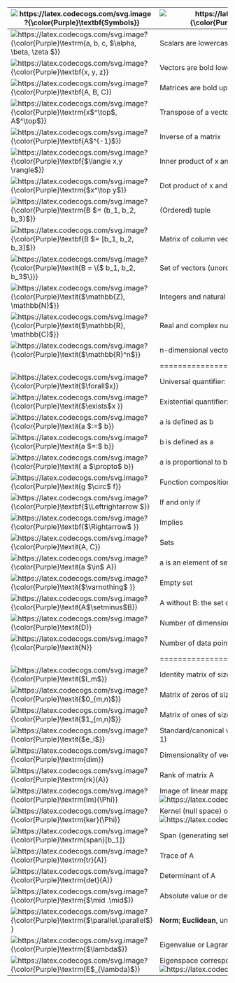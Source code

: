 | <img src="https://latex.codecogs.com/svg.image?{\color{Purple}\textbf{Symbols}}" title="https://latex.codecogs.com/svg.image?{\color{Purple}\textbf{Symbols}}"  align="center" />  |<img src="https://latex.codecogs.com/svg.image?{\color{Purple}\textbf{Typical&space;Meaning}}" title="https://latex.codecogs.com/svg.image?{\color{Purple}\textbf{Typical Meaning}}" align="center" />                                                                |
|---|----------------------------------------------------------------|
| <img src="https://latex.codecogs.com/svg.image?{\color{Purple}\textrm{a,&space;b,&space;c,&space;$\alpha,&space;\beta,&space;\zeta&space;$}}" title="https://latex.codecogs.com/svg.image?{\color{Purple}\textrm{a, b, c, $\alpha, \beta, \zeta $}}" />  | Scalars are lowercase                                          |
| <img src="https://latex.codecogs.com/svg.image?{\color{Purple}\textbf{x,&space;y,&space;z}}" title="https://latex.codecogs.com/svg.image?{\color{Purple}\textbf{x, y, z}}" />  | Vectors are bold lowercase                                     |
|<img src="https://latex.codecogs.com/svg.image?{\color{Purple}\textbf{A,&space;B,&space;C}}" title="https://latex.codecogs.com/svg.image?{\color{Purple}\textbf{A, B, C}}" />   | Matrices are bold uppercase                                    |
| <img src="https://latex.codecogs.com/svg.image?{\color{Purple}\textrm{x$^\top$,&space;A$^\top$}}" title="https://latex.codecogs.com/svg.image?{\color{Purple}\textrm{x$^\top$, A$^\top$}}" />  | Transpose of a vector or matrix                                |
| <img src="https://latex.codecogs.com/svg.image?{\color{Purple}\textbf{A$^{-1}$}}" title="https://latex.codecogs.com/svg.image?{\color{Purple}\textbf{A$^{-1}$}}" />  | Inverse of a matrix                                            |
| <img src="https://latex.codecogs.com/svg.image?{\color{Purple}\textbf{$\langle&space;x,y&space;\rangle$}}" title="https://latex.codecogs.com/svg.image?{\color{Purple}\textbf{$\langle x,y \rangle$}}" />  | Inner product of x and y                                       |
|<img src="https://latex.codecogs.com/svg.image?{\color{Purple}\textrm{$x^\top&space;y$}}" title="https://latex.codecogs.com/svg.image?{\color{Purple}\textrm{$x^\top y$}}" />   | Dot product of x and y                                         |
| <img src="https://latex.codecogs.com/svg.image?{\color{Purple}\textrm{B&space;$=&space;(b_1,&space;b_2,&space;b_3)$}}" title="https://latex.codecogs.com/svg.image?{\color{Purple}\textrm{B $= (b_1, b_2, b_3)$}}" />  | (Ordered) tuple                                                |
|<img src="https://latex.codecogs.com/svg.image?{\color{Purple}\textbf{B&space;$=&space;[b_1,&space;b_2,&space;b_3]$}}" title="https://latex.codecogs.com/svg.image?{\color{Purple}\textbf{B $= [b_1, b_2, b_3]$}}" />   | Matrix of column vectors stacked horizontally                  |
| <img src="https://latex.codecogs.com/svg.image?{\color{Purple}\textit{B&space;=&space;\{$&space;b_1,&space;b_2,&space;b_3$\}}}" title="https://latex.codecogs.com/svg.image?{\color{Purple}\textit{B = \{$ b_1, b_2, b_3$\}}}" /> | Set of vectors (unordered)                                     |
| <img src="https://latex.codecogs.com/svg.image?{\color{Purple}\textit{$\mathbb{Z},&space;\mathbb{N}$}}" title="https://latex.codecogs.com/svg.image?{\color{Purple}\textit{$\mathbb{Z}, \mathbb{N}$}}" />  | Integers and natural numbers, respectively                     |
|<img src="https://latex.codecogs.com/svg.image?{\color{Purple}\textit{$\mathbb{R},&space;\mathbb{C}$}}" title="https://latex.codecogs.com/svg.image?{\color{Purple}\textit{$\mathbb{R}, \mathbb{C}$}}" />   | Real and complex numbers, respectively                         |
| <img src="https://latex.codecogs.com/svg.image?{\color{Purple}\textit{$\mathbb{R}^n$}}" title="https://latex.codecogs.com/svg.image?{\color{Purple}\textit{$\mathbb{R}^n$}}" />  | n-dimensional vector space of real numbers                     |
|   | ==========================================                     |
|<img src="https://latex.codecogs.com/svg.image?{\color{Purple}\textit{$\forall$x}}" title="https://latex.codecogs.com/svg.image?{\color{Purple}\textit{$\forall$x}}" />   | Universal quantifier: for all x                                |
|<img src="https://latex.codecogs.com/svg.image?{\color{Purple}\textit{$\exists$x&space;}}" title="https://latex.codecogs.com/svg.image?{\color{Purple}\textit{$\exists$x }}" />   | Existential quantifier: there exists x                         |
|<img src="https://latex.codecogs.com/svg.image?{\color{Purple}\textit{a&space;$:=$&space;b}}" title="https://latex.codecogs.com/svg.image?{\color{Purple}\textit{a $:=$ b}}" />   | a is defined as b                                              |
| <img src="https://latex.codecogs.com/svg.image?{\color{Purple}\textit{a&space;$=:$&space;b}}&space;" title="https://latex.codecogs.com/svg.image?{\color{Purple}\textit{a $=:$ b}} " />  | b is defined as a                                              |
|<img src="https://latex.codecogs.com/svg.image?{\color{Purple}\textit{&space;a&space;$\propto$&space;b}}" title="https://latex.codecogs.com/svg.image?{\color{Purple}\textit{ a $\propto$ b}}" />   | a is proportional to b, i.e., a = constant .b                  |
|<img src="https://latex.codecogs.com/svg.image?{\color{Purple}\textit{g&space;$\circ$&space;f}}" title="https://latex.codecogs.com/svg.image?{\color{Purple}\textit{g $\circ$ f}}" />   | Function composition: “g after f”                              |
| <img src="https://latex.codecogs.com/svg.image?{\color{Purple}\textbf{$\Leftrightarrow&space;$}}" title="https://latex.codecogs.com/svg.image?{\color{Purple}\textbf{$\Leftrightarrow $}}" />  | If and only if                                                 |
| <img src="https://latex.codecogs.com/svg.image?{\color{Purple}\textbf{$\Rightarrow$&space;}}" title="https://latex.codecogs.com/svg.image?{\color{Purple}\textbf{$\Rightarrow$ }}" />  | Implies                                                        |
|<img src="https://latex.codecogs.com/svg.image?{\color{Purple}\textit{A,&space;C}}" title="https://latex.codecogs.com/svg.image?{\color{Purple}\textit{A, C}}" />   | Sets                                                           |
| <img src="https://latex.codecogs.com/svg.image?{\color{Purple}\textit{a&space;$\in$&space;A}}" title="https://latex.codecogs.com/svg.image?{\color{Purple}\textit{a $\in$ A}}" />  | a is an element of set A                                       |
| <img src="https://latex.codecogs.com/svg.image?{\color{Purple}\textit{$\varnothing$&space;}}" title="https://latex.codecogs.com/svg.image?{\color{Purple}\textit{$\varnothing$ }}" />  | Empty set                                                      |
|<img src="https://latex.codecogs.com/svg.image?{\color{Purple}\textit{A$\setminus$B}}" title="https://latex.codecogs.com/svg.image?{\color{Purple}\textit{A$\setminus$B}}" />   | A without B: the set of elements in A but not in B             |
| <img src="https://latex.codecogs.com/svg.image?{\color{Purple}\textit{D}}" title="https://latex.codecogs.com/svg.image?{\color{Purple}\textit{D}}" />  | Number of dimensions; indexed by d = 1,...,D                   |
|<img src="https://latex.codecogs.com/svg.image?{\color{Purple}\textit{N}}" title="https://latex.codecogs.com/svg.image?{\color{Purple}\textit{N}}" />   | Number of data points; indexed by n = 1,...,N                  |
|   | ============================================                   |
| <img src="https://latex.codecogs.com/svg.image?{\color{Purple}\textit{$I_m$}}" title="https://latex.codecogs.com/svg.image?{\color{Purple}\textit{$I_m$}}" />  | Identity matrix of size m x m                                   |
|<img src="https://latex.codecogs.com/svg.image?{\color{Purple}\textit{$0_{m,n}$}}" title="https://latex.codecogs.com/svg.image?{\color{Purple}\textit{$0_{m,n}$}}" />   | Matrix of zeros of size m x n                                   |
|<img src="https://latex.codecogs.com/svg.image?{\color{Purple}\textit{$1_{m,n}$}}" title="https://latex.codecogs.com/svg.image?{\color{Purple}\textit{$1_{m,n}$}}" />   | Matrix of ones of size m x n                                    |
|<img src="https://latex.codecogs.com/svg.image?{\color{Purple}\textit{$e_i$}}" title="https://latex.codecogs.com/svg.image?{\color{Purple}\textit{$e_i$}}" />   | Standard/canonical vector (where i is the component that is 1) |
|<img src="https://latex.codecogs.com/svg.image?{\color{Purple}\textrm{dim}}" title="https://latex.codecogs.com/svg.image?{\color{Purple}\textrm{dim}}" />   | Dimensionality of vector space                                 |
| <img src="https://latex.codecogs.com/svg.image?{\color{Purple}\textrm{rk}(A)}" title="https://latex.codecogs.com/svg.image?{\color{Purple}\textrm{rk}(A)}" />  | Rank of matrix A                                               |
| <img src="https://latex.codecogs.com/svg.image?{\color{Purple}\textrm{Im}(\Phi)}" title="https://latex.codecogs.com/svg.image?{\color{Purple}\textrm{Im}(\Phi)}" />  | Image of linear mapping <img src="https://latex.codecogs.com/svg.image?\Phi" title="https://latex.codecogs.com/svg.image?\Phi" />                                      |
| <img src="https://latex.codecogs.com/svg.image?{\color{Purple}\textrm{ker}(\Phi)}" title="https://latex.codecogs.com/svg.image?{\color{Purple}\textrm{ker}(\Phi)}" />  | Kernel (null space) of a linear mapping <img src="https://latex.codecogs.com/svg.image?\Phi" title="https://latex.codecogs.com/svg.image?\Phi" />                     |
| <img src="https://latex.codecogs.com/svg.image?{\color{Purple}\textrm{span}[b_1]}" title="https://latex.codecogs.com/svg.image?{\color{Purple}\textrm{span}[b_1]}" />  | Span (generating set) of b1                                    |
| <img src="https://latex.codecogs.com/svg.image?{\color{Purple}\textrm{tr}(A)}" title="https://latex.codecogs.com/svg.image?{\color{Purple}\textrm{tr}(A)}" />  | Trace of A                                                     |
|<img src="https://latex.codecogs.com/svg.image?{\color{Purple}\textrm{det}(A)}" title="https://latex.codecogs.com/svg.image?{\color{Purple}\textrm{det}(A)}" />   | Determinant of A                                               |
|<img src="https://latex.codecogs.com/svg.image?{\color{Purple}\textrm{$\mid&space;.\mid$}}" title="https://latex.codecogs.com/svg.image?{\color{Purple}\textrm{$\mid .\mid$}}" />   | Absolute value or determinant (depending on context)           |
|<img src="https://latex.codecogs.com/svg.image?{\color{Purple}\textrm{$\parallel.\parallel$}&space;}" title="https://latex.codecogs.com/svg.image?{\color{Purple}\textrm{$\parallel.\parallel$} }" />   | **Norm**; **Euclidean**, unless specified                              |
| <img src="https://latex.codecogs.com/svg.image?{\color{Purple}\textrm{$\lambda$}}" title="https://latex.codecogs.com/svg.image?{\color{Purple}\textrm{$\lambda$}}" />  | Eigenvalue or Lagrange multiplier                              |
| <img src="https://latex.codecogs.com/svg.image?{\color{Purple}\textrm{E$_{\lambda}$}}" title="https://latex.codecogs.com/svg.image?{\color{Purple}\textrm{E$_{\lambda}$}}" />  | Eigenspace corresponding to eigenvalue <img src="https://latex.codecogs.com/svg.image?\lambda" title="https://latex.codecogs.com/svg.image?\lambda" />.                       |
